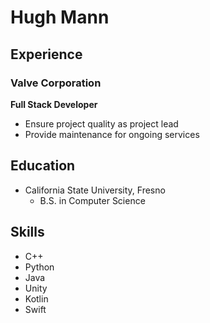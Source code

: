 
# Hugh Mann

## Experience

### Valve Corporation

**Full Stack Developer**
* Ensure project quality as project lead
* Provide maintenance for ongoing services

## Education

* California State University, Fresno
	* B.S. in Computer Science
	
## Skills
* C++
* Python
* Java
* Unity
* Kotlin
* Swift

